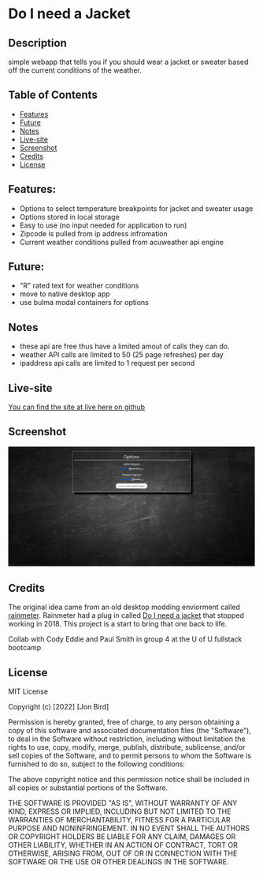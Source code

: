 # Do I need a Jacket

## Description
simple webapp that tells you if you should wear a jacket or sweater based off the current conditions of the weather.

## Table of Contents
- [Features](#features)
- [Future](#future)
- [Notes](#notes)
- [Live-site](#live-site)
- [Screenshot](#screenshot)
- [Credits](#credits)
- [License](#license)


## Features:

- Options to select temperature breakpoints for jacket and sweater usage 
- Options stored in local storage
- Easy to use (no input needed for application to run)
- Zipcode is pulled from ip address infromation
- Current weather conditions pulled from acuweather api engine

## Future:

- "R" rated text for weather conditions
- move to native desktop app
- use bulma modal containers for options

## Notes
- these api are free thus have a limited amout of calls they can do.
- weather API calls are limited to 50 
(25 page refreshes) per day
- ipaddress api calls are limited to 1 request per second

## Live-site

[You can find the site at live here on github](https://attidack.github.io/weather-thoughts/)

## Screenshot

![Screenshot](assets/images/screenshot.png)


## Credits

The original idea came from an old desktop modding enviorment called [rainmeter](https://www.rainmeter.net/).  Rainmeter had a plug in called [Do I need a jacket](https://visualskins.com/skin/do-i-need-jacket-2) that stopped working in 2018.  This project is a start to bring that one back to life.

Collab with Cody Eddie and Paul Smith in group 4 at the U of U fullstack bootcamp

## License

MIT License

Copyright (c) [2022] [Jon Bird]

Permission is hereby granted, free of charge, to any person obtaining a copy
of this software and associated documentation files (the "Software"), to deal
in the Software without restriction, including without limitation the rights
to use, copy, modify, merge, publish, distribute, sublicense, and/or sell
copies of the Software, and to permit persons to whom the Software is
furnished to do so, subject to the following conditions:

The above copyright notice and this permission notice shall be included in all
copies or substantial portions of the Software.

THE SOFTWARE IS PROVIDED "AS IS", WITHOUT WARRANTY OF ANY KIND, EXPRESS OR
IMPLIED, INCLUDING BUT NOT LIMITED TO THE WARRANTIES OF MERCHANTABILITY,
FITNESS FOR A PARTICULAR PURPOSE AND NONINFRINGEMENT. IN NO EVENT SHALL THE
AUTHORS OR COPYRIGHT HOLDERS BE LIABLE FOR ANY CLAIM, DAMAGES OR OTHER
LIABILITY, WHETHER IN AN ACTION OF CONTRACT, TORT OR OTHERWISE, ARISING FROM,
OUT OF OR IN CONNECTION WITH THE SOFTWARE OR THE USE OR OTHER DEALINGS IN THE
SOFTWARE.